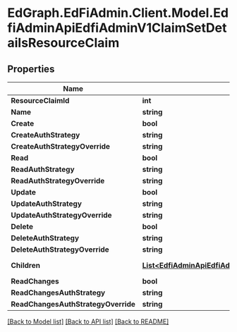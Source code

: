 # EdGraph.EdFiAdmin.Client.Model.EdfiAdminApiEdfiAdminV1ClaimSetDetailsResourceClaim

## Properties

Name | Type | Description | Notes
------------ | ------------- | ------------- | -------------
**ResourceClaimId** | **int** |  | [optional] 
**Name** | **string** |  | [optional] 
**Create** | **bool** |  | [optional] 
**CreateAuthStrategy** | **string** |  | [optional] 
**CreateAuthStrategyOverride** | **string** |  | [optional] 
**Read** | **bool** |  | [optional] 
**ReadAuthStrategy** | **string** |  | [optional] 
**ReadAuthStrategyOverride** | **string** |  | [optional] 
**Update** | **bool** |  | [optional] 
**UpdateAuthStrategy** | **string** |  | [optional] 
**UpdateAuthStrategyOverride** | **string** |  | [optional] 
**Delete** | **bool** |  | [optional] 
**DeleteAuthStrategy** | **string** |  | [optional] 
**DeleteAuthStrategyOverride** | **string** |  | [optional] 
**Children** | [**List&lt;EdfiAdminApiEdfiAdminV1ClaimSetDetailsResourceClaim&gt;**](EdfiAdminApiEdfiAdminV1ClaimSetDetailsResourceClaim.md) |  | [optional] [readonly] 
**ReadChanges** | **bool** |  | [optional] 
**ReadChangesAuthStrategy** | **string** |  | [optional] 
**ReadChangesAuthStrategyOverride** | **string** |  | [optional] 

[[Back to Model list]](../README.md#documentation-for-models) [[Back to API list]](../README.md#documentation-for-api-endpoints) [[Back to README]](../README.md)

